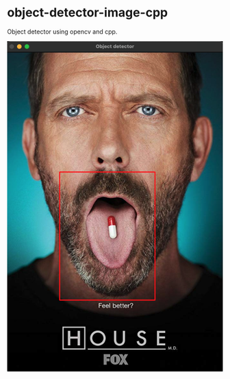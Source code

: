 # object-detector-image-cpp

Object detector using opencv and cpp.

<img src="https://raw.githubusercontent.com/emirdeliz/object-detector-image-cpp/master/docs/demo.png" width="550" height="auto" alt="Object Detector - example"/>
